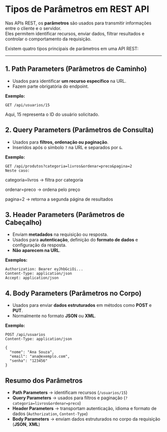 # Tipos de Parâmetros em REST API

Nas APIs REST, os **parâmetros** são usados para transmitir informações entre o cliente e o servidor.  
Eles permitem identificar recursos, enviar dados, filtrar resultados e controlar o comportamento da requisição.

Existem quatro tipos principais de parâmetros em uma API REST:

---

## 1. Path Parameters (Parâmetros de Caminho)

- Usados para identificar **um recurso específico** na URL.
- Fazem parte obrigatória do endpoint.

**Exemplo:**
```http
GET /api/usuarios/15
```
Aqui, 15 representa o ID do usuário solicitado.

## 2. Query Parameters (Parâmetros de Consulta)

- Usados para **filtros, ordenação ou paginação**.
- Inseridos após o símbolo `?` na URL e separados por `&`.

**Exemplo:**
```http
GET /api/produtos?categoria=livros&ordenar=preco&pagina=2
Neste caso:
```

categoria=livros → filtra por categoria

ordenar=preco → ordena pelo preço

pagina=2 → retorna a segunda página de resultados

## 3. Header Parameters (Parâmetros de Cabeçalho)

- Enviam **metadados** na requisição ou resposta.
- Usados para **autenticação**, definição do **formato de dados** e configuração da resposta.
- **Não aparecem na URL**.

**Exemplos:**
```http
Authorization: Bearer eyJhbGciOi...
Content-Type: application/json
Accept: application/json
```

## 4. Body Parameters (Parâmetros no Corpo)

- Usados para enviar **dados estruturados** em métodos como **POST** e **PUT**.
- Normalmente no formato **JSON** ou **XML**.

**Exemplo:**
```http
POST /api/usuarios
Content-Type: application/json

{
  "nome": "Ana Souza",
  "email": "ana@exemplo.com",
  "senha": "123456"
}
```
## Resumo dos Parâmetros

- **Path Parameters** → identificam recursos (`/usuarios/15`)
- **Query Parameters** → usados para filtros e paginação (`?categoria=livros&ordenar=preco`)
- **Header Parameters** → transportam autenticação, idioma e formato de dados (`Authorization`, `Content-Type`)
- **Body Parameters** → enviam dados estruturados no corpo da requisição (**JSON**, **XML**)  

